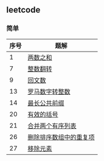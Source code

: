 ## leetcode

### 简单
|序号|题解|
|---|---|
|1|[两数之和](1.两数之和.md)|
|7|[整数翻转](7.整数翻转.md)|
|9|[回文数](9.回文数.md)|
|13|[罗马数字转整数](13.罗马数字转整数.md)|
|14|[最长公共前缀](14.最长公共前缀.md)|
|20|[有效的括号](20.有效的括号.md)|
|21|[合并两个有序列表](20.合并两个有序列表.md)|
|26|[删除排序数组中的重复项](26.删除排序数组中的重复项.md)|
|27|[移除元素](27.移除元素.md)|